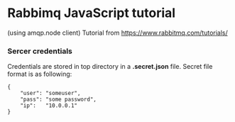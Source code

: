 # Rabbimq JavaScript tutorial
(using amqp.node client)
Tutorial from <https://www.rabbitmq.com/tutorials/>

### Sercer credentials
Credentials are stored in top directory in a __.secret.json__ file.
Secret file format is as following:
```
{
    "user": "someuser",
    "pass": "some password",
    "ip":   "10.0.0.1"
}
```
